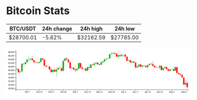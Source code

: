 # Bitcoin Stats

BTC/USDT|24h change|24h high|24h low|
|---|---|---|---|
|$28700.01|-5.62%|$32162.59|$27785.00|

<img src="./chart.svg">
